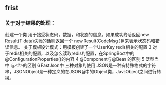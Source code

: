 ## frist
### 关于对于结果的处理：
 创建一个类 用于接受状态码，数据，和状态的信息。如果成功的话返回new Result<T>(T data)失败的话则返回一个 new Result<T>(CodeMsg )用来表示状态码和错误信息。
关于模板设计模式：用模板创建了一个UserKey redis相关的配置
3 对于redis相关的配置，以及怎么读取redis的配置，在SpringBoot中的@ConfigurationProperties()的内容
4 @Component与@Bean 的区别
5 泛型当中<T> 与<?>的区别
6 FastJson中 三种对象的使用 JSON是一种有特殊格式的字符串，JSONObject是一种定义的在JSON当中的Object类，JavaObject之间进行转换。
